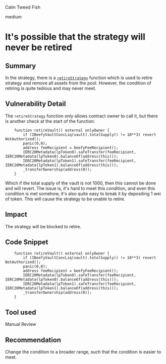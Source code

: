 Calm Tweed Fish

medium

# It's possible that the strategy will never be retired

## Summary
In the strategy, there is a  [`retireStrategy`](https://github.com/sherlock-audit/2024-05-beefy-cowcentrated-liquidity-manager/blob/main/cowcentrated-contracts/contracts/strategies/velodrome/StrategyPassiveManagerVelodrome.sol#L793) function which is used to retire strategy and remove all assets from the pool. However, the condition of retiring is quite tedious and may never meet.

## Vulnerability Detail
The `retireStrategy` function only allows contract owner to call it, but there is another check at the start of the function:
```solidity
    function retireVault() external onlyOwner {
        if (IBeefyVaultConcLiq(vault).totalSupply() != 10**3) revert NotAuthorized();
        panic(0,0);
        address feeRecipient = beefyFeeRecipient();
        IERC20Metadata(lpToken0).safeTransfer(feeRecipient, IERC20Metadata(lpToken0).balanceOf(address(this)));
        IERC20Metadata(lpToken1).safeTransfer(feeRecipient, IERC20Metadata(lpToken1).balanceOf(address(this)));
        _transferOwnership(address(0));
    }
```

Which if the total supply of the vault is not 1000, then this cannot be done and will revert. The issue is, it's hard to meet this condition, and even this condition is met somehow, it's also quite easy to break it by depositing 1 wei of token. This will cause the strategy to be unable to retire.

## Impact
The strategy will be blocked to retire.


## Code Snippet
```solidity
    function retireVault() external onlyOwner {
        if (IBeefyVaultConcLiq(vault).totalSupply() != 10**3) revert NotAuthorized();
        panic(0,0);
        address feeRecipient = beefyFeeRecipient();
        IERC20Metadata(lpToken0).safeTransfer(feeRecipient, IERC20Metadata(lpToken0).balanceOf(address(this)));
        IERC20Metadata(lpToken1).safeTransfer(feeRecipient, IERC20Metadata(lpToken1).balanceOf(address(this)));
        _transferOwnership(address(0));
    }
```

## Tool used

Manual Review

## Recommendation
Change the condition to a broader range, such that the condition is easier to meet.
